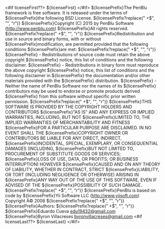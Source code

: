 <#if licenseFirst??>
${licenseFirst}
</#if>
${licensePrefix}The PenBlu framework is free software. It is released under the terms of
${licensePrefix}the following BSD License.
${licensePrefix?replace(" +$", "", "r")}
${licensePrefix}Copyright (C) 2015 by PenBlu Software (http://www.penblu.com)
${licensePrefix}All rights reserved.
${licensePrefix?replace(" +$", "", "r")}
${licensePrefix}Redistribution and use in source and binary forms, with or without
${licensePrefix}modification, are permitted provided that the following conditions
${licensePrefix}are met:
${licensePrefix?replace(" +$", "", "r")}
${licensePrefix} - Redistributions of source code must retain the above copyright
${licensePrefix}   notice, this list of conditions and the following disclaimer.
${licensePrefix} - Redistributions in binary form must reproduce the above copyright
${licensePrefix}   notice, this list of conditions and the following disclaimer in
${licensePrefix}   the documentation and/or other materials provided with the
${licensePrefix}   distribution.
${licensePrefix} - Neither the name of PenBlu Software nor the names of its
${licensePrefix}   contributors may be used to endorse or promote products derived
${licensePrefix}   from this software without specific prior written permission.
${licensePrefix?replace(" +$", "", "r")}
${licensePrefix}THIS SOFTWARE IS PROVIDED BY THE COPYRIGHT HOLDERS AND CONTRIBUTORS
${licensePrefix}"AS IS" AND ANY EXPRESS OR IMPLIED WARRANTIES, INCLUDING, BUT NOT
${licensePrefix}LIMITED TO, THE IMPLIED WARRANTIES OF MERCHANTABILITY AND FITNESS
${licensePrefix}FOR A PARTICULAR PURPOSE ARE DISCLAIMED. IN NO EVENT SHALL THE
${licensePrefix}COPYRIGHT OWNER OR CONTRIBUTORS BE LIABLE FOR ANY DIRECT, INDIRECT,
${licensePrefix}INCIDENTAL, SPECIAL, EXEMPLARY, OR CONSEQUENTIAL DAMAGES (INCLUDING,
${licensePrefix}BUT NOT LIMITED TO, PROCUREMENT OF SUBSTITUTE GOODS OR SERVICES;
${licensePrefix}LOSS OF USE, DATA, OR PROFITS; OR BUSINESS INTERRUPTION) HOWEVER
${licensePrefix}CAUSED AND ON ANY THEORY OF LIABILITY, WHETHER IN CONTRACT, STRICT
${licensePrefix}LIABILITY, OR TORT (INCLUDING NEGLIGENCE OR OTHERWISE) ARISING IN
${licensePrefix}ANY WAY OUT OF THE USE OF THIS SOFTWARE, EVEN IF ADVISED OF THE
${licensePrefix}POSSIBILITY OF SUCH DAMAGE.
${licensePrefix?replace(" +$", "", "r")}
${licensePrefix}PenBlu is based on code by
${licensePrefix}Yii Software LLC (http://www.yiisoft.com) Copyright Â© 2008
${licensePrefix?replace(" +$", "", "r")}
${licensePrefix}Authors:
${licensePrefix?replace(" +$", "", "r")}
${licensePrefix}Eduardo Cueva <edu19432@gmail.com>
${licensePrefix}Byron Villacreses <byronvillacreses@gmail.com>
<#if licenseLast??>
${licenseLast}
</#if>
